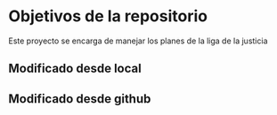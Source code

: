# Objetivos de la repositorio

Este proyecto se encarga de manejar los planes de la liga de la justicia
## Modificado desde local
## Modificado desde github
